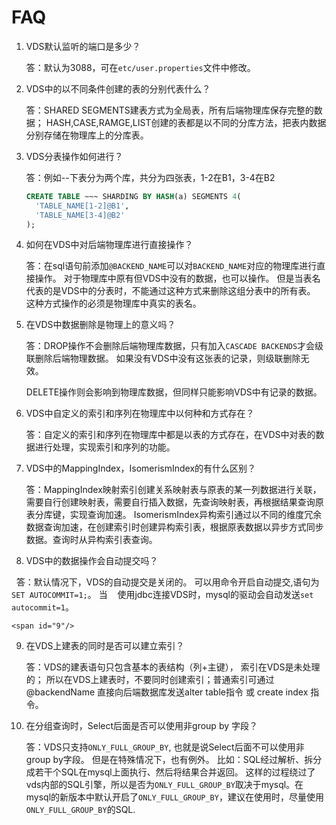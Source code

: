 # FAQ

1. VDS默认监听的端口是多少？ 
	
	答：默认为3088，可在`etc/user.properties`文件中修改。


2. VDS中的以不同条件创建的表的分别代表什么？

    答：SHARED SEGMENTS建表方式为全局表，所有后端物理库保存完整的数据；
        HASH,CASE,RAMGE,LIST创建的表都是以不同的分库方法，把表内数据分别存储在物理库上的分库表。
        
    <span id="3"/>
 
3. VDS分表操作如何进行？

    答：例如--下表分为两个库，共分为四张表，1-2在B1，3-4在B2
    ```sql
    CREATE TABLE ~~~ SHARDING BY HASH(a) SEGMENTS 4(
      'TABLE_NAME[1-2]@B1',
      'TABLE_NAME[3-4]@B2'
    );
    ``` 
    
    <span id="4"/>
        
4. 如何在VDS中对后端物理库进行直接操作？

    答：在sql语句前添加`@BACKEND_NAME`可以对`BACKEND_NAME`对应的物理库进行直接操作。
     对于物理库中原有但VDS中没有的数据，也可以操作。
     但是当表名代表的是VDS中的分表时，不能通过这种方式来删除这组分表中的所有表。
     这种方式操作的必须是物理库中真实的表名。

 	<span id="5"/> 
    
5. 在VDS中数据删除是物理上的意义吗？

    答：DROP操作不会删除后端物理库数据，只有加入`CASCADE BACKENDS`才会级联删除后端物理数据。
    如果没有VDS中没有这张表的记录，则级联删除无效。
    
    DELETE操作则会影响到物理库数据，但同样只能影响VDS中有记录的数据。
 
  	<span id="6"/>   
    
6. VDS中自定义的索引和序列在物理库中以何种和方式存在？

    答：自定义的索引和序列在物理库中都是以表的方式存在，在VDS中对表的数据进行处理，实现索引和序列的功能。
    
 	<span id="7"/>
 	   
7. VDS中的MappingIndex，IsomerismIndex的有什么区别？
   
    答：MappingIndex映射索引创建关系映射表与原表的某一列数据进行关联，需要自行创建映射表，需要自行插入数据，先查询映射表，再根据结果查询原表分库键，实现查询加速。
    IsomerismIndex异构索引通过以不同的维度冗余数据查询加速，在创建索引时创建异构索引表，根据原表数据以异步方式同步数据。查询时从异构索引表查询。
    
 	<span id="8"/>
 	   
8. VDS中的数据操作会自动提交吗？
    
   答：默认情况下，VDS的自动提交是关闭的。 可以用命令开启自动提交,语句为`SET AUTOCOMMIT=1;`。 当
    使用jdbc连接VDS时，mysql的驱动会自动发送`set autocommit=1`。
 
	
	<span id="9"/>   
9. 在VDS上建表的同时是否可以建立索引？

	答：VDS的建表语句只包含基本的表结构（列+主键）， 索引在VDS是未处理的； 所以在VDS上建表时，不要同时创建索引；普通索引可通过@backendName 直接向后端数据库发送alter table指令 或 create index 指令。 

	<span id="10"/>

10. 在分组查询时，Select后面是否可以使用非group by 字段？ 

	答：VDS只支持`ONLY_FULL_GROUP_BY`, 也就是说Select后面不可以使用非group by字段。 但是在特殊情况下，也有例外。 比如：SQL经过解析、拆分成若干个SQL在mysql上面执行、然后将结果合并返回。 这样的过程绕过了vds内部的SQL引擎，所以是否为`ONLY_FULL_GROUP_BY`取决于mysql。在mysql的新版本中默认开启了`ONLY_FULL_GROUP_BY`，建议在使用时，尽量使用`ONLY_FULL_GROUP_BY`的SQL.


    
    

    

    
